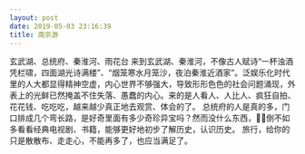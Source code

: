 ```yaml
---
layout: post
date: 2019-05-03 23:16:39
title: 南京游
---
```

玄武湖、总统府、秦淮河、雨花台
来到玄武湖、秦淮河，不像古人赋诗“一杯浊酒凭栏啸，四面湖光诗满楼”、“烟笼寒水月笼沙，夜泊秦淮近酒家”。泛娱乐化时代里的人大都显得精神空虚，内心世界不够强大，导致形形色色的社会问题涌现，外表上的光鲜已然掩盖不住失落、愚蠢的内心。来的是人看人、人比人、疯狂自拍、花花钱、吃吃吃，越来越少真正地去观赏、体会的了。
总统府的人是真的多，门口排成几个弯长路，是好奇里面有多少奇珍异宝吗？然而没什么东西，，倒不如多看看经典电视剧、书籍，能够更好地初步了解历史，认识历史。
旅行，给你的只是散散布、走走心，不能再多了，也应当满足了。
